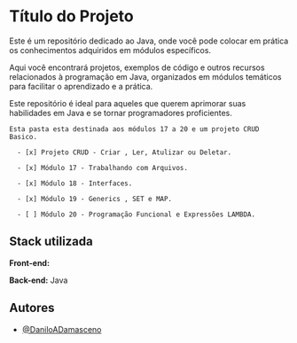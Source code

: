 
# Título do Projeto

<p>Este é um repositório dedicado ao Java, onde você pode colocar em prática os conhecimentos adquiridos em módulos específicos.</p> 
 <p> Aqui você encontrará projetos, exemplos de código e outros recursos relacionados à programação em Java, organizados em módulos temáticos para facilitar o aprendizado e a prática. </p> 
  <p>Este repositório é ideal para aqueles que querem aprimorar suas habilidades em Java e se tornar programadores proficientes. <p>

    Esta pasta esta destinada aos módulos 17 a 20 e um projeto CRUD Basico.
 
      - [x] Projeto CRUD - Criar , Ler, Atulizar ou Deletar.

      - [x] Módulo 17 - Trabalhando com Arquivos.

      - [x] Módulo 18 - Interfaces.

      - [x] Módulo 19 - Generics , SET e MAP.

      - [ ] Módulo 20 - Programação Funcional e Expressões LAMBDA.
   


## Stack utilizada

**Front-end:** 

**Back-end:** Java


## Autores

- [@DaniloADamasceno](https://github.com/DaniloADamasceno/)

